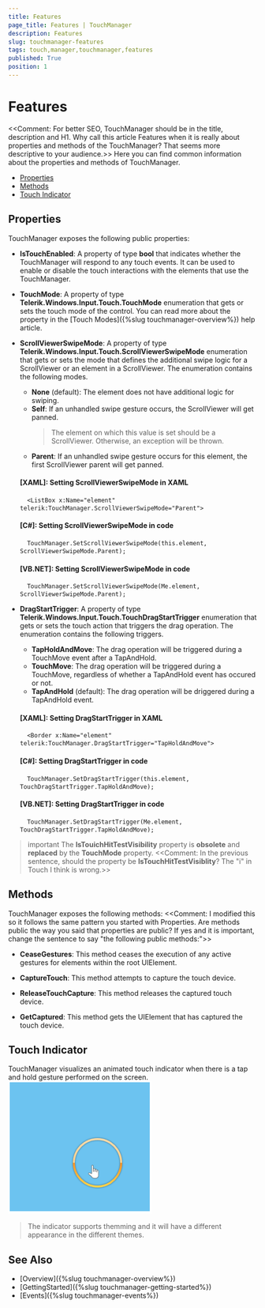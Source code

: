 ```yaml
---
title: Features
page_title: Features | TouchManager
description: Features
slug: touchmanager-features
tags: touch,manager,touchmanager,features
published: True
position: 1
---
```


# Features
<<Comment: For better SEO, TouchManager should be in the title, description and H1. Why call this article Features when it is really about properties and methods of the TouchManager? That seems more descriptive to your audience.>>
Here you can find common information about the properties and methods of TouchManager.

* [Properties](#properties)
* [Methods](#methods)
* [Touch Indicator](#touch-indicator)

## Properties

TouchManager exposes the following public properties:

* __IsTouchEnabled__: A property of type __bool__ that indicates whether the TouchManager will respond to any touch events. It can be used to enable or disable the touch interactions with the elements that use the TouchManager.

* __TouchMode__: A property of type __Telerik.Windows.Input.Touch.TouchMode__ enumeration that gets or sets the touch mode of the control. You can read more about the property in the [Touch Modes]({%slug touchmanager-overview%}) help article.

* __ScrollViewerSwipeMode__: A property of type __Telerik.Windows.Input.Touch.ScrollViewerSwipeMode__ enumeration that gets or sets the mode that defines the additional swipe logic for a ScrollViewer or an element in a ScrollViewer. The enumeration contains the following modes.
	* __None__ (default): The element does not have additional logic for swiping.
	* __Self__: If an unhandled swipe gesture occurs, the ScrollViewer will get panned.
		> The element on which this value is set should be a ScrollViewer. Otherwise, an exception will be thrown.
	* __Parent__: If an unhandled swipe gesture occurs for this element, the first ScrollViewer parent will get panned.
	
	#### __[XAML]: Setting ScrollViewerSwipeMode in XAML__
		<ListBox x:Name="element" telerik:TouchManager.ScrollViewerSwipeMode="Parent">
		
	#### __[C#]: Setting ScrollViewerSwipeMode in code__
		TouchManager.SetScrollViewerSwipeMode(this.element, ScrollViewerSwipeMode.Parent);
		
	#### __[VB.NET]: Setting ScrollViewerSwipeMode in code__
		TouchManager.SetScrollViewerSwipeMode(Me.element, ScrollViewerSwipeMode.Parent);

* __DragStartTrigger__: A property of type __Telerik.Windows.Input.Touch.TouchDragStartTrigger__ enumeration that gets or sets the touch action that triggers the drag operation. The enumeration contains the following triggers.
	* __TapHoldAndMove__: The drag operation will be triggered during a TouchMove event after a TapAndHold.
	* __TouchMove__: The drag operation will be triggered during a TouchMove, regardless of whether a TapAndHold event has occured or not.
	* __TapAndHold__ (default): The drag operation will be driggered during a TapAndHold event.

	#### __[XAML]: Setting DragStartTrigger in XAML__
		<Border x:Name="element" telerik:TouchManager.DragStartTrigger="TapHoldAndMove">
		
	#### __[C#]: Setting DragStartTrigger in code__
		TouchManager.SetDragStartTrigger(this.element, TouchDragStartTrigger.TapHoldAndMove);
		
	#### __[VB.NET]: Setting DragStartTrigger in code__
		TouchManager.SetDragStartTrigger(Me.element, TouchDragStartTrigger.TapHoldAndMove);
		
>important The __IsTouichHitTestVisibility__ property is __obsolete__ and __replaced__ by the __TouchMode__ property.
<<Comment: In the previous sentence, should the property be __IsTouchHitTestVisiblity__? The "i" in Touch I think is wrong.>>
## Methods

TouchManager exposes the following methods:
<<Comment: I modified this so it follows the same pattern you started with Properties. Are methods public the way you said that properties are public? If yes and it is important, change the sentence to say "the following public methods:">>
* __CeaseGestures__: This method ceases the execution of any active gestures for elements within the root UIElement.

* __CaptureTouch__: This method attempts to capture the touch device.

* __ReleaseTouchCapture__: This method releases the captured touch device.

* __GetCaptured__: This method gets the UIElement that has captured the touch device.

## Touch Indicator

TouchManager visualizes an animated touch indicator when there is a tap and hold gesture performed on the screen. 
![](images/touchmanager_features_01.png)

> The indicator supports themming and it will have a different appearance in the different themes.

## See Also
* [Overview]({%slug touchmanager-overview%})
* [GettingStarted]({%slug touchmanager-getting-started%})
* [Events]({%slug touchmanager-events%})
